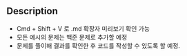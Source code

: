 ## Description

- Cmd + Shift + V 로 .md 확장자 미리보기 확인 가능
- 모든 예시의 문제는 백준 문제로 추가할 예정
- 문제를 풀이해 결과를 확인한 후 코드를 작성할 수 있도록 할 예정.
